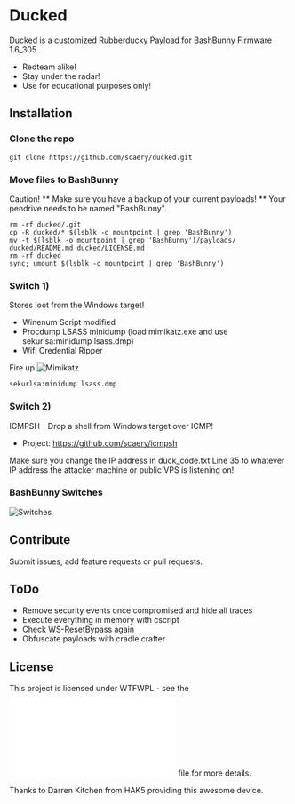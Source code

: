 # Ducked

Ducked is a customized Rubberducky Payload for BashBunny Firmware 1.6_305

* Redteam alike!
* Stay under the radar!
* Use for educational purposes only!

## Installation

### Clone the repo

```
git clone https://github.com/scaery/ducked.git
```

### Move files to BashBunny

Caution! 
** Make sure you have a backup of your current payloads!
** Your pendrive needs to be named "BashBunny".

```
rm -rf ducked/.git
cp -R ducked/* $(lsblk -o mountpoint | grep 'BashBunny')
mv -t $(lsblk -o mountpoint | grep 'BashBunny')/payloads/ ducked/README.md ducked/LICENSE.md
rm -rf ducked
sync; umount $(lsblk -o mountpoint | grep 'BashBunny')
```

### Switch 1)

Stores loot from the Windows target!

* Winenum Script modified
* Procdump LSASS minidump (load mimikatz.exe and use sekurlsa:minidump lsass.dmp)
* Wifi Credential Ripper

Fire up ![Mimikatz](https://github.com/gentilkiwi/mimikatz/releases)
```
sekurlsa:minidump lsass.dmp
```

### Switch 2)

ICMPSH - Drop a shell from Windows target over ICMP!

* Project: https://github.com/scaery/icmpsh

Make sure you change the IP address <Server IP missing> in duck_code.txt Line 35 
to whatever IP address the attacker machine or public VPS is listening on!

### BashBunny Switches

![Switches](https://web.archive.org/web/20180814005714/https://wiki.bashbunny.com/images/bb_diagram1.png)

## Contribute

Submit issues, add feature requests or pull requests.

## ToDo

* Remove security events once compromised and hide all traces
* Execute everything in memory with cscript
* Check WS-ResetBypass again
* Obfuscate payloads with cradle crafter

## License

This project is licensed under WTFWPL - see the ![License](LICENSE.md) file for more details.

Thanks to Darren Kitchen from HAK5 providing this awesome device.
